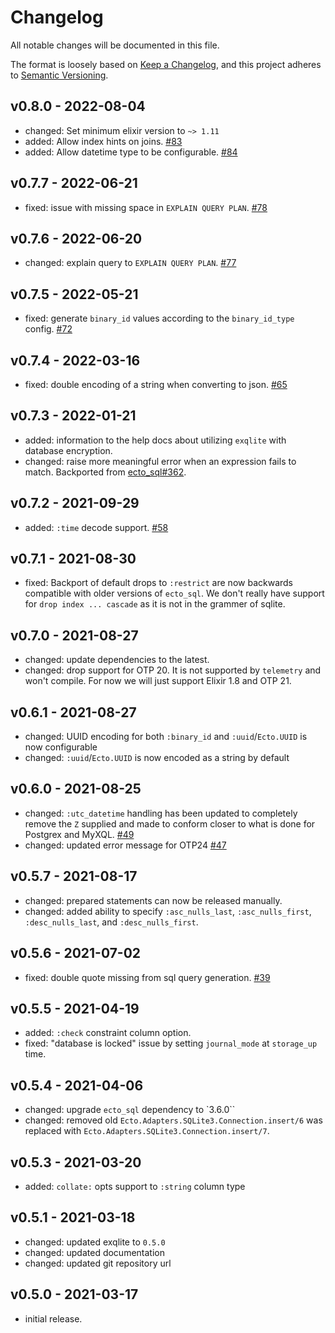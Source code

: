 # Changelog

All notable changes will be documented in this file.

The format is loosely based on [Keep a Changelog][keepachangelog], and this
project adheres to [Semantic Versioning][semver].

## v0.8.0 - 2022-08-04
- changed: Set minimum elixir version to `~> 1.11`
- added: Allow index hints on joins. [#83](https://github.com/elixir-sqlite/ecto_sqlite3/pull/83)
- added: Allow datetime type to be configurable. [#84](https://github.com/elixir-sqlite/ecto_sqlite3/pull/84)

## v0.7.7 - 2022-06-21
- fixed: issue with missing space in `EXPLAIN QUERY PLAN`. [#78](https://github.com/elixir-sqlite/ecto_sqlite3/pull/78)

## v0.7.6 - 2022-06-20
- changed: explain query to `EXPLAIN QUERY PLAN`. [#77](https://github.com/elixir-sqlite/ecto_sqlite3/pull/77)

## v0.7.5 - 2022-05-21
- fixed: generate `binary_id` values according to the `binary_id_type` config. [#72](https://github.com/elixir-sqlite/ecto_sqlite3/pull/72)

## v0.7.4 - 2022-03-16
- fixed: double encoding of a string when converting to json. [#65](https://github.com/elixir-sqlite/ecto_sqlite3/pull/65)

## v0.7.3 - 2022-01-21
- added: information to the help docs about utilizing `exqlite` with database encryption.
- changed: raise more meaningful error when an expression fails to match. Backported from [ecto_sql#362](https://github.com/elixir-ecto/ecto_sql/commit/93038c2cac16706b642121a5839d1068d5b45212).

## v0.7.2 - 2021-09-29
- added: `:time` decode support. [#58](https://github.com/elixir-sqlite/ecto_sqlite3/pull/58)

## v0.7.1 - 2021-08-30
- fixed: Backport of default drops to `:restrict` are now backwards compatible with older versions of `ecto_sql`. We don't really have support for `drop index ... cascade` as it is not in the grammer of sqlite.

## v0.7.0 - 2021-08-27
- changed: update dependencies to the latest.
- changed: drop support for OTP 20. It is not supported by `telemetry` and won't compile. For now we will just support Elixir 1.8 and OTP 21.

## v0.6.1 - 2021-08-27
- changed: UUID encoding for both `:binary_id` and `:uuid`/`Ecto.UUID` is now configurable
- changed: `:uuid`/`Ecto.UUID` is now encoded as a string by default

## v0.6.0 - 2021-08-25
- changed: `:utc_datetime` handling has been updated to completely remove the `Z` supplied and made to conform closer to what is done for Postgrex and MyXQL. [#49](https://github.com/elixir-sqlite/ecto_sqlite3/pull/49)
- changed: updated error message for OTP24 [#47](https://github.com/elixir-sqlite/ecto_sqlite3/pull/47)

## v0.5.7 - 2021-08-17
- changed: prepared statements can now be released manually.
- changed: added ability to specify `:asc_nulls_last`, `:asc_nulls_first`, `:desc_nulls_last`, and `:desc_nulls_first`.

## v0.5.6 - 2021-07-02
- fixed: double quote missing from sql query generation. [#39](https://github.com/elixir-sqlite/ecto_sqlite3/pull/39)

## v0.5.5 - 2021-04-19
- added: `:check` constraint column option.
- fixed: "database is locked" issue by setting `journal_mode` at `storage_up` time.

## v0.5.4 - 2021-04-06
- changed: upgrade `ecto_sql` dependency to `3.6.0``
- changed: removed old `Ecto.Adapters.SQLite3.Connection.insert/6` was replaced with `Ecto.Adapters.SQLite3.Connection.insert/7`.

## v0.5.3 - 2021-03-20
- added: `collate:` opts support to `:string` column type

## v0.5.1 - 2021-03-18
- changed: updated exqlite to `0.5.0`
- changed: updated documentation
- changed: updated git repository url

## v0.5.0 - 2021-03-17
- initial release.


[keepachangelog]: <https://keepachangelog.com/en/1.0.0/>
[semver]: <https://semver.org/spec/v2.0.0.html>
